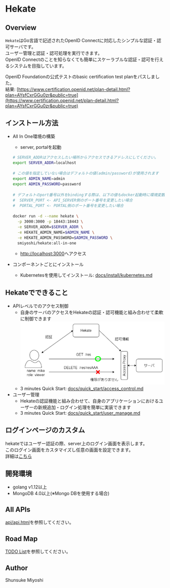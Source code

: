 # Hekate

## Overview

`Hekate`はGo言語で記述されたOpenID Connectに対応したシンプルな認証・認可サーバです。  
ユーザー管理と認証・認可処理を実行できます。  
OpenID Connectのことを知らなくても簡単にスケーラブルな認証・認可を行えるシステムを目指しています。

OpenID Foundationの公式テストのbasic certification test planをパスしました。  
結果: [https://www.certification.openid.net/plan-detail.html?plan=AYsfCxrGGu0zr&public=true](https://www.certification.openid.net/plan-detail.html?plan=AYsfCxrGGu0zr&public=true)

## インストール方法

- All In One環境の構築
  - server, portalを起動

  ```bash
  # SERVER_ADDRはアクセスしたい場所からアクセスできるアドレスにしてください。
  export SERVER_ADDR=localhost

  # この値を指定していない場合はデフォルトの値(admin/password)が使用されます
  export ADMIN_NAME=admin
  export ADMIN_PASSWORD=password

  # デフォルトのport番号以外をbindingする際は、以下の値もdocker起動時に環境変数で指定する必要があります
  #  SERVER_PORT <- API_SERVER側のポート番号を変更したい場合
  #  PORTAL_PORT <- PORTAL側のポート番号を変更したい場合

  docker run -d --name hekate \
    -p 3000:3000 -p 18443:18443 \
    -e SERVER_ADDR=$SERVER_ADDR \
    -e HEKATE_ADMIN_NAME=$ADMIN_NAME \
    -e HEKATE_ADMIN_PASSWORD=$ADMIN_PASSWORD \
    smiyoshi/hekate:all-in-one
  ```

  - [http://localhost:3000](http://localhost:3000)へアクセス

- コンポーネントごとにインストール
  - Kubernetesを使用してインストール: [docs/install/kubernetes.md](docs/install/kubernetes.md)

## Hekateでできること

- APIレベルでのアクセス制御
  - 自身のサーバのアクセスをHekateの認証・認可機能と組み合わせて柔軟に制御できます
    ![イメージ図](docs/assets/access_ctrl_image.png)
  - 3 minutes Quick Start: [docs/quick_start/access_control.md](docs/quick_start/access_control.md)
- ユーザー管理
  - Hekateの認証機能と組み合わせて、自身のアプリケーションにおけるユーザーの新規追加・ログイン処理を簡単に実装できます
  - 3 minutes Quick Start: [docs/quick_start/user_manage.md](docs/quick_start/user_manage.md)

## ログインページのカスタム

hekateではユーザー認証の際、server上のログイン画面を表示します。  
このログイン画面をカスタマイズし任意の画面を設定できます。  
詳細は[こちら](docs/login_page.md)

## 開発環境

- golang v1.12以上
- MongoDB 4.0以上(※Mongo DBを使用する場合)

## All APIs

[api/api.html](api/api.html)を参照してください。

## Road Map

[TODO List](./todoList.md)を参照してください。

## Author

Shunsuke Miyoshi

